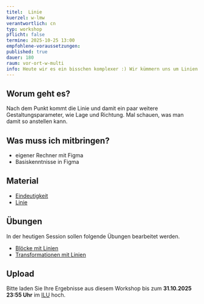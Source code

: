 ```yaml
---
titel:  Linie
kuerzel: w-lmw
verantwortlich: cn
typ: workshop
pflicht: false
termine: 2025-10-25 13:00
empfohlene-voraussetzungen:
published: true
dauer: 180
raum: vor-ort-w-multi
info: Heute wir es ein bisschen komplexer :) Wir kümmern uns um Linien.
---
```


## Worum geht es?

Nach dem Punkt kommt die Linie und damit ein paar weitere Gestaltungsparameter, wie Lage und Richtung. Mal schauen, was man damit so anstellen kann.

## Was muss ich mitbringen?

-   eigener Rechner mit Figma
-   Basiskenntnisse in Figma

## Material

-   [Eindeutigkeit](https://cnoss.github.io/slides/presentations/screendesign/eindeutigkeit/)
-   [Linie](https://cnoss.github.io/slides/presentations/screendesign/linie/)

## Übungen

In der heutigen Session sollen folgende Übungen bearbeitet werden.

-   [Blöcke mit Linien](https://th-koeln.github.io/mi-bachelor-screendesign/assignments/basics-linie-ausrichtung/)
-   [Transformationen mit Linien](https://th-koeln.github.io/mi-bachelor-screendesign/assignments/basics-linie-transformation/)

## Upload

Bitte laden Sie Ihre Ergebnisse aus diesem Workshop bis zum **31.10.2025 23:55 Uhr** im [ILU](https://ilu.th-koeln.de/ilias.php?baseClass=ilrepositorygui&ref_id=431172) hoch.

<!-- ## Mitschnitte

Die Mitschnitte der Session liegen im [Ilias](https://ilias.th-koeln.de/goto.php?target=fold_2049885&client_id=ILIAS_FH_Koeln). -->

<!--
## Sie haben keinen Rechner?
Kein Problem, denn wir haben welche. Allerdings nur Macs. Uuuuuhh. Wenn Sie einen brauchen, bitte rechtzeitig an Volker Schaefer wenden. Unsere Rechner können nur für die Workshops und Trainings ausgeliehen werden. Im MI Pool stehen aber immer Rechner für Sie bereit.
-->
